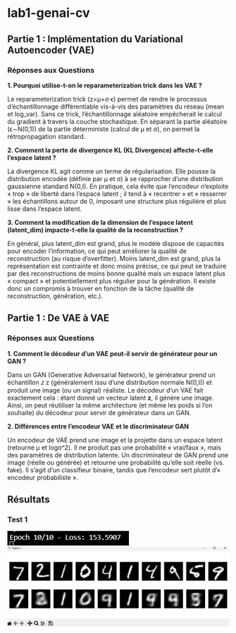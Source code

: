 # lab1-genai-cv

## Partie 1 : Implémentation du Variational Autoencoder (VAE)

### Réponses aux Questions
**1. Pourquoi utilise-t-on le reparameterization trick dans les VAE ?**

Le reparameterization trick (z=μ+σ⋅ϵ) permet de rendre le processus d’échantillonnage différentiable vis-à-vis des paramètres du réseau (mean et log_var). Sans ce trick, l’échantillonnage aléatoire empêcherait le calcul du gradient à travers la couche stochastique. En séparant la partie aléatoire (ϵ∼N(0,1)) de la partie déterministe (calcul de μ et σ), on permet la rétropropagation standard.

**2. Comment la perte de divergence KL (KL Divergence) affecte-t-elle l’espace latent ?**

La divergence KL agit comme un terme de régularisation. Elle pousse la distribution encodée (définie par μ et σ) à se rapprocher d’une distribution gaussienne standard N(0,I). En pratique, cela évite que l’encodeur n’exploite « trop » de liberté dans l’espace latent ; il tend à « recentrer » et « resserrer » les échantillons autour de 0, imposant une structure plus régulière et plus lisse dans l’espace latent.

**3. Comment la modification de la dimension de l’espace latent (latent_dim) impacte-t-elle la qualité de la reconstruction ?**

En général, plus latent_dim est grand, plus le modèle dispose de capacités pour encoder l’information, ce qui peut améliorer la qualité de reconstruction (au risque d’overfitter).
Moins latent_dim est grand, plus la représentation est contrainte et donc moins précise, ce qui peut se traduire par des reconstructions de moins bonne qualité mais un espace latent plus « compact » et potentiellement plus régulier pour la génération.
Il existe donc un compromis à trouver en fonction de la tâche (qualité de reconstruction, génération, etc.).


## Partie 1 : De VAE à VAE

### Réponses aux Questions
**1. Comment le décodeur d’un VAE peut-il servir de générateur pour un GAN ?**

Dans un GAN (Generative Adversarial Network), le générateur prend un échantillon 
𝑧
z (généralement issu d’une distribution normale N(0,I)) et produit une image (ou un signal) réaliste.
Le décodeur d’un VAE fait exactement cela : étant donné un vecteur latent
**z**, il génère une image. Ainsi, on peut réutiliser la même architecture (et même les poids si l’on souhaite) du décodeur pour servir de générateur dans un GAN.

**2. Différences entre l’encodeur VAE et le discriminateur GAN**

Un encodeur de VAE prend une image et la projette dans un espace latent (retourne μ et logσ^2). Il ne produit pas une probabilité « vrai/faux », mais des paramètres de distribution latente.
Un discriminateur de GAN prend une image (réelle ou générée) et retourne une probabilité qu’elle soit réelle (vs. fake). Il s’agit d’un classifieur binaire, tandis que l’encodeur sert plutôt d’« encodeur probabiliste ».

## Résultats 

### Test 1
![alt text](image-1.png)
![alt text](image.png)
